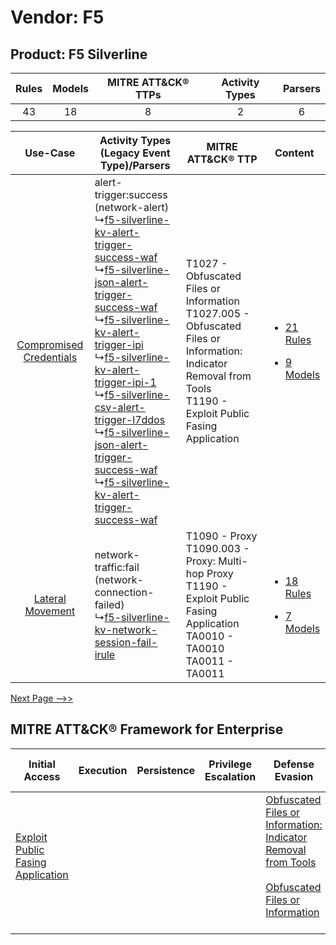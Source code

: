 Vendor: F5
==========
Product: F5 Silverline
----------------------
| Rules | Models | MITRE ATT&CK® TTPs | Activity Types | Parsers |
|:-----:|:------:|:------------------:|:--------------:|:-------:|
|  43   |   18   |         8          |       2        |    6    |

|    Use-Case    | Activity Types (Legacy Event Type)/Parsers    | MITRE ATT&CK® TTP    | Content    |
|:----:| ---- | ---- | ---- |
| [Compromised Credentials](../../../UseCases/uc_compromised_credentials.md) |  alert-trigger:success (network-alert)<br> ↳[f5-silverline-kv-alert-trigger-success-waf](Ps/pC_f5silverlinekvalerttriggersuccesswaf.md)<br> ↳[f5-silverline-json-alert-trigger-success-waf](Ps/pC_f5silverlinejsonalerttriggersuccesswaf.md)<br> ↳[f5-silverline-kv-alert-trigger-ipi](Ps/pC_f5silverlinekvalerttriggeripi.md)<br> ↳[f5-silverline-kv-alert-trigger-ipi-1](Ps/pC_f5silverlinekvalerttriggeripi1.md)<br> ↳[f5-silverline-csv-alert-trigger-l7ddos](Ps/pC_f5silverlinecsvalerttriggerl7ddos.md)<br> ↳[f5-silverline-json-alert-trigger-success-waf](Ps/pC_f5silverlinejsonalerttriggersuccesswaf.md)<br> ↳[f5-silverline-kv-alert-trigger-success-waf](Ps/pC_f5silverlinekvalerttriggersuccesswaf.md)<br> | T1027 - Obfuscated Files or Information<br>T1027.005 - Obfuscated Files or Information: Indicator Removal from Tools<br>T1190 - Exploit Public Fasing Application<br> | [<ul><li>21 Rules</li></ul><ul><li>9 Models</li></ul>](RM/r_m_f5_f5_silverline_Compromised_Credentials.md) |
|        [Lateral Movement](../../../UseCases/uc_lateral_movement.md)        |  network-traffic:fail (network-connection-failed)<br> ↳[f5-silverline-kv-network-session-fail-irule](Ps/pC_f5silverlinekvnetworksessionfailirule.md)<br>    | T1090 - Proxy<br>T1090.003 - Proxy: Multi-hop Proxy<br>T1190 - Exploit Public Fasing Application<br>TA0010 - TA0010<br>TA0011 - TA0011<br>    | [<ul><li>18 Rules</li></ul><ul><li>7 Models</li></ul>](RM/r_m_f5_f5_silverline_Lateral_Movement.md)        |
[Next Page -->>](2_ds_f5_f5_silverline.md)

MITRE ATT&CK® Framework for Enterprise
--------------------------------------
| Initial Access                                                                         | Execution | Persistence | Privilege Escalation | Defense Evasion                                                                                                                                                                                            | Credential Access | Discovery | Lateral Movement | Collection | Command and Control                                                                                                                       | Exfiltration | Impact |
| -------------------------------------------------------------------------------------- | --------- | ----------- | -------------------- | ---------------------------------------------------------------------------------------------------------------------------------------------------------------------------------------------------------- | ----------------- | --------- | ---------------- | ---------- | ----------------------------------------------------------------------------------------------------------------------------------------- | ------------ | ------ |
| [Exploit Public Fasing Application](https://attack.mitre.org/techniques/T1190)<br><br> |           |             |                      | [Obfuscated Files or Information: Indicator Removal from Tools](https://attack.mitre.org/techniques/T1027/005)<br><br>[Obfuscated Files or Information](https://attack.mitre.org/techniques/T1027)<br><br> |                   |           |                  |            | [Proxy: Multi-hop Proxy](https://attack.mitre.org/techniques/T1090/003)<br><br>[Proxy](https://attack.mitre.org/techniques/T1090)<br><br> |              |        |